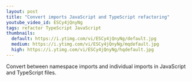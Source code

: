 ```yaml
---
layout: post
title: "Convert imports JavaScript and TypeScript refactoring"
youtube_video_id: ESCy4jQnyNg
tags: refactor TypeScript JavaScript
thumbnails:
  default: https://i.ytimg.com/vi/ESCy4jQnyNg/default.jpg
  medium: https://i.ytimg.com/vi/ESCy4jQnyNg/mqdefault.jpg
  high: https://i.ytimg.com/vi/ESCy4jQnyNg/hqdefault.jpg
---
```


Convert between namespace imports and individual imports in JavaScript and TypeScript files.
